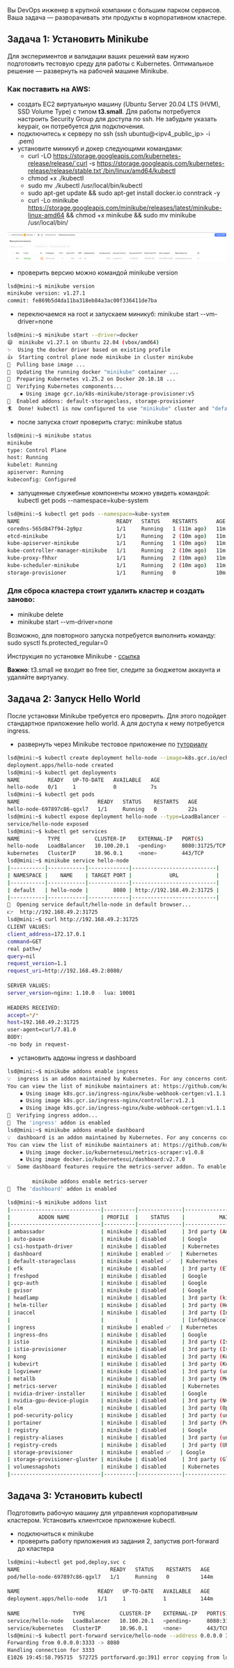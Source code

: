 Вы DevOps инженер в крупной компании с большим парком сервисов. Ваша задача — разворачивать эти продукты в корпоративном кластере. 

## Задача 1: Установить Minikube

Для экспериментов и валидации ваших решений вам нужно подготовить тестовую среду для работы с Kubernetes. Оптимальное решение — развернуть на рабочей машине Minikube.

### Как поставить на AWS:
- создать EC2 виртуальную машину (Ubuntu Server 20.04 LTS (HVM), SSD Volume Type) с типом **t3.small**. Для работы потребуется настроить Security Group для доступа по ssh. Не забудьте указать keypair, он потребуется для подключения.
- подключитесь к серверу по ssh (ssh ubuntu@<ipv4_public_ip> -i <keypair>.pem)
- установите миникуб и докер следующими командами:
  - curl -LO https://storage.googleapis.com/kubernetes-release/release/`curl -s https://storage.googleapis.com/kubernetes-release/release/stable.txt`/bin/linux/amd64/kubectl
  - chmod +x ./kubectl
  - sudo mv ./kubectl /usr/local/bin/kubectl
  - sudo apt-get update && sudo apt-get install docker.io conntrack -y
  - curl -Lo minikube https://storage.googleapis.com/minikube/releases/latest/minikube-linux-amd64 && chmod +x minikube && sudo mv minikube /usr/local/bin/

<p align="left">
  <img src="./pic/minikube_vm1.png">
</p>

- проверить версию можно командой minikube version

```bash
lsd@mini:~$ minikube version
minikube version: v1.27.1
commit: fe869b5d4da11ba318eb84a3ac00f336411de7ba
```

- переключаемся на root и запускаем миникуб: minikube start --vm-driver=none

```bash
lsd@mini:~$ minikube start --driver=docker
😄  minikube v1.27.1 on Ubuntu 22.04 (vbox/amd64)
✨  Using the docker driver based on existing profile
👍  Starting control plane node minikube in cluster minikube
🚜  Pulling base image ...
🏃  Updating the running docker "minikube" container ...
🐳  Preparing Kubernetes v1.25.2 on Docker 20.10.18 ...
🔎  Verifying Kubernetes components...
    ▪ Using image gcr.io/k8s-minikube/storage-provisioner:v5
🌟  Enabled addons: default-storageclass, storage-provisioner
🏄  Done! kubectl is now configured to use "minikube" cluster and "default" namespace by default
```

- после запуска стоит проверить статус: minikube status

```bash
lsd@mini:~$ minikube status
minikube
type: Control Plane
host: Running
kubelet: Running
apiserver: Running
kubeconfig: Configured
```

- запущенные служебные компоненты можно увидеть командой: kubectl get pods --namespace=kube-system

```bash
lsd@mini:~$ kubectl get pods --namespace=kube-system
NAME                               READY   STATUS    RESTARTS      AGE
coredns-565d847f94-2g9pz           1/1     Running   1 (11m ago)   11m
etcd-minikube                      1/1     Running   2 (10m ago)   11m
kube-apiserver-minikube            1/1     Running   1 (10m ago)   11m
kube-controller-manager-minikube   1/1     Running   2 (10m ago)   11m
kube-proxy-fhhxr                   1/1     Running   2 (10m ago)   11m
kube-scheduler-minikube            1/1     Running   2 (10m ago)   11m
storage-provisioner                1/1     Running   0             10m
```

### Для сброса кластера стоит удалить кластер и создать заново:
- minikube delete
- minikube start --vm-driver=none

Возможно, для повторного запуска потребуется выполнить команду: sudo sysctl fs.protected_regular=0

Инструкция по установке Minikube - [ссылка](https://kubernetes.io/ru/docs/tasks/tools/install-minikube/)

**Важно**: t3.small не входит во free tier, следите за бюджетом аккаунта и удаляйте виртуалку.

## Задача 2: Запуск Hello World
После установки Minikube требуется его проверить. Для этого подойдет стандартное приложение hello world. А для доступа к нему потребуется ingress.

- развернуть через Minikube тестовое приложение по [туториалу](https://kubernetes.io/ru/docs/tutorials/hello-minikube/#%D1%81%D0%BE%D0%B7%D0%B4%D0%B0%D0%BD%D0%B8%D0%B5-%D0%BA%D0%BB%D0%B0%D1%81%D1%82%D0%B5%D1%80%D0%B0-minikube)

```bash
lsd@mini:~$ kubectl create deployment hello-node --image=k8s.gcr.io/echoserver:1.4
deployment.apps/hello-node created
lsd@mini:~$ kubectl get deployments
NAME         READY   UP-TO-DATE   AVAILABLE   AGE
hello-node   0/1     1            0           7s
lsd@mini:~$ kubectl get pods
NAME                         READY   STATUS    RESTARTS   AGE
hello-node-697897c86-qgxl7   1/1     Running   0          22s
lsd@mini:~$ kubectl expose deployment hello-node --type=LoadBalancer --port=8080
service/hello-node exposed
lsd@mini:~$ kubectl get services
NAME         TYPE           CLUSTER-IP    EXTERNAL-IP   PORT(S)          AGE
hello-node   LoadBalancer   10.100.20.1   <pending>     8080:31725/TCP   7s
kubernetes   ClusterIP      10.96.0.1     <none>        443/TCP          15m
lsd@mini:~$ minikube service hello-node
|-----------|------------|-------------|---------------------------|
| NAMESPACE |    NAME    | TARGET PORT |            URL            |
|-----------|------------|-------------|---------------------------|
| default   | hello-node |        8080 | http://192.168.49.2:31725 |
|-----------|------------|-------------|---------------------------|
🎉  Opening service default/hello-node in default browser...
👉  http://192.168.49.2:31725
lsd@mini:~$ curl http://192.168.49.2:31725
CLIENT VALUES:
client_address=172.17.0.1
command=GET
real path=/
query=nil
request_version=1.1
request_uri=http://192.168.49.2:8080/

SERVER VALUES:
server_version=nginx: 1.10.0 - lua: 10001

HEADERS RECEIVED:
accept=*/*
host=192.168.49.2:31725
user-agent=curl/7.81.0
BODY:
-no body in request-
```

- установить аддоны ingress и dashboard

```bash
lsd@mini:~$ minikube addons enable ingress
💡  ingress is an addon maintained by Kubernetes. For any concerns contact minikube on GitHub.
You can view the list of minikube maintainers at: https://github.com/kubernetes/minikube/blob/master/OWNERS
    ▪ Using image k8s.gcr.io/ingress-nginx/kube-webhook-certgen:v1.1.1
    ▪ Using image k8s.gcr.io/ingress-nginx/controller:v1.2.1
    ▪ Using image k8s.gcr.io/ingress-nginx/kube-webhook-certgen:v1.1.1
🔎  Verifying ingress addon...
🌟  The 'ingress' addon is enabled
lsd@mini:~$ minikube addons enable dashboard
💡  dashboard is an addon maintained by Kubernetes. For any concerns contact minikube on GitHub.
You can view the list of minikube maintainers at: https://github.com/kubernetes/minikube/blob/master/OWNERS
    ▪ Using image docker.io/kubernetesui/metrics-scraper:v1.0.8
    ▪ Using image docker.io/kubernetesui/dashboard:v2.7.0
💡  Some dashboard features require the metrics-server addon. To enable all features please run:

        minikube addons enable metrics-server
🌟  The 'dashboard' addon is enabled
```

```bash
lsd@mini:~$ minikube addons list
|-----------------------------|----------|--------------|--------------------------------|
|         ADDON NAME          | PROFILE  |    STATUS    |           MAINTAINER           |
|-----------------------------|----------|--------------|--------------------------------|
| ambassador                  | minikube | disabled     | 3rd party (Ambassador)         |
| auto-pause                  | minikube | disabled     | Google                         |
| csi-hostpath-driver         | minikube | disabled     | Kubernetes                     |
| dashboard                   | minikube | enabled ✅   | Kubernetes                     |
| default-storageclass        | minikube | enabled ✅   | Kubernetes                     |
| efk                         | minikube | disabled     | 3rd party (Elastic)            |
| freshpod                    | minikube | disabled     | Google                         |
| gcp-auth                    | minikube | disabled     | Google                         |
| gvisor                      | minikube | disabled     | Google                         |
| headlamp                    | minikube | disabled     | 3rd party (kinvolk.io)         |
| helm-tiller                 | minikube | disabled     | 3rd party (Helm)               |
| inaccel                     | minikube | disabled     | 3rd party (InAccel             |
|                             |          |              | [info@inaccel.com])            |
| ingress                     | minikube | enabled ✅   | Kubernetes                     |
| ingress-dns                 | minikube | disabled     | Google                         |
| istio                       | minikube | disabled     | 3rd party (Istio)              |
| istio-provisioner           | minikube | disabled     | 3rd party (Istio)              |
| kong                        | minikube | disabled     | 3rd party (Kong HQ)            |
| kubevirt                    | minikube | disabled     | 3rd party (KubeVirt)           |
| logviewer                   | minikube | disabled     | 3rd party (unknown)            |
| metallb                     | minikube | disabled     | 3rd party (MetalLB)            |
| metrics-server              | minikube | disabled     | Kubernetes                     |
| nvidia-driver-installer     | minikube | disabled     | Google                         |
| nvidia-gpu-device-plugin    | minikube | disabled     | 3rd party (Nvidia)             |
| olm                         | minikube | disabled     | 3rd party (Operator Framework) |
| pod-security-policy         | minikube | disabled     | 3rd party (unknown)            |
| portainer                   | minikube | disabled     | 3rd party (Portainer.io)       |
| registry                    | minikube | disabled     | Google                         |
| registry-aliases            | minikube | disabled     | 3rd party (unknown)            |
| registry-creds              | minikube | disabled     | 3rd party (UPMC Enterprises)   |
| storage-provisioner         | minikube | enabled ✅   | Google                         |
| storage-provisioner-gluster | minikube | disabled     | 3rd party (Gluster)            |
| volumesnapshots             | minikube | disabled     | Kubernetes                     |
|-----------------------------|----------|--------------|--------------------------------|
```


## Задача 3: Установить kubectl

Подготовить рабочую машину для управления корпоративным кластером. Установить клиентское приложение kubectl.
- подключиться к minikube 
- проверить работу приложения из задания 2, запустив port-forward до кластера

```bash
lsd@mini:~kubectl get pod,deploy,svc c 
NAME                             READY   STATUS    RESTARTS   AGE
pod/hello-node-697897c86-qgxl7   1/1     Running   0          144m

NAME                         READY   UP-TO-DATE   AVAILABLE   AGE
deployment.apps/hello-node   1/1     1            1           144m

NAME                 TYPE           CLUSTER-IP    EXTERNAL-IP   PORT(S)          AGE
service/hello-node   LoadBalancer   10.100.20.1   <pending>     8080:31725/TCP   143m
service/kubernetes   ClusterIP      10.96.0.1     <none>        443/TCP          159m
lsd@mini:~$ kubectl port-forward service/hello-node --address 0.0.0.0 3333:8080
Forwarding from 0.0.0.0:3333 -> 8080
Handling connection for 3333
E1026 19:45:58.795715  572725 portforward.go:391] error copying from local connection to remote stream: read tcp4 10.129.0.30:3333->92.101.221.205:47162: read: connection reset by peer
```